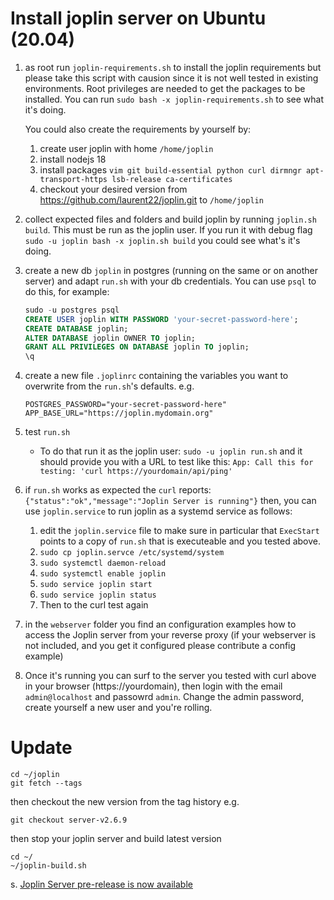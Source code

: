 # Install joplin server on Ubuntu (20.04)

1. as root run `joplin-requirements.sh` to install the joplin requirements but please take this script with causion since it is not well tested in existing environments. Root privileges are needed to get the packages to be installed. You can run `sudo bash -x joplin-requirements.sh` to see what it's doing. 

    You could also create the requirements by yourself by:
    
    1. create user joplin with home `/home/joplin`
    2. install nodejs 18
    3. install packages `vim git build-essential python curl dirmngr apt-transport-https lsb-release ca-certificates`
    4. checkout your desired version from https://github.com/laurent22/joplin.git to `/home/joplin`
    
2. collect expected files and folders and build joplin by running `joplin.sh build`.  This must be run as the joplin user. If you run it with debug flag `sudo -u joplin bash -x joplin.sh build` you could see what's it's doing.

3. create a new db `joplin` in postgres (running on the same or on another server) and adapt `run.sh` with your db credentials. You can use `psql` to do this, for example:

    ```sql
    sudo -u postgres psql
    CREATE USER joplin WITH PASSWORD 'your-secret-password-here';
    CREATE DATABASE joplin;
    ALTER DATABASE joplin OWNER TO joplin;
    GRANT ALL PRIVILEGES ON DATABASE joplin TO joplin;
    \q
    ```

4. create a new file `.joplinrc` containing the variables you want to overwrite from the `run.sh`'s defaults. e.g.
    ````
    POSTGRES_PASSWORD="your-secret-password-here"
    APP_BASE_URL="https://joplin.mydomain.org"
    ````
    
5. test `run.sh`

    - To do that run it as the joplin user: `sudo -u joplin run.sh` and it should provide you with a URL to test like this:
        `App: Call this for testing: 'curl https://yourdomain/api/ping'`

6. if `run.sh` works as expected the `curl` reports:
    `{"status":"ok","message":"Joplin Server is running"}`
    then, you can use `joplin.service` to run joplin as a systemd service as follows:

    1. edit the `joplin.service` file to make sure in particular that `ExecStart` points to a copy of `run.sh` that is executeable and you tested above.
    2. `sudo cp joplin.servce /etc/systemd/system`
    3. `sudo systemctl daemon-reload`
    4. `sudo systemctl enable joplin`
    5. `sudo service joplin start`
    6. `sudo service joplin status`
    7. Then to the curl test again

7. in the `webserver` folder you find an configuration examples how to access the Joplin server from your reverse proxy (if your webserver is not included, and you get it configured please contribute a config example)

8. Once it's running you can surf to the server you tested with curl above in your browser (https://yourdomain), then login with the email `admin@localhost` and passowrd `admin`. Change the admin password, create yourself a new user and you're rolling.

# Update

````
cd ~/joplin
git fetch --tags
````
then checkout the new version from the tag history e.g.
````
git checkout server-v2.6.9
````
then stop your joplin server and build latest version
````
cd ~/
~/joplin-build.sh
````

s. [Joplin Server pre-release is now available](https://discourse.joplinapp.org/t/joplin-server-pre-release-is-now-available/13605/176)
